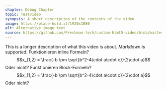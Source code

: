 ```yaml
---
chapter: Debug Chapter
topic: Testvideo
synopsis: A short description of the contents of the video
image: https://place-hold.it/1920x1080
alt: Alternative image text
source: https://github.com/Freshman-tech/custom-html5-video/blob/master/video.mp4?raw=true
---
```

This is a longer description of what this video is about. *Markdown* is supported.
Funktionieren inline Formeln? $$x_{1,2} = \frac{-b \pm \sqrt{b^2-4\cdot a\cdot c}}{2\cdot a}$$ Oder nicht?
Funktionieren Block-Formeln?
$$x_{1,2} = \frac{-b \pm \sqrt{b^2-4\cdot a\cdot c}}{2\cdot a}$$
Oder nicht?
